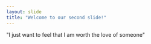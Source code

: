 ```yaml
---
layout: slide
title: "Welcome to our second slide!"
---
```

"I just want to feel that I am worth the love of someone"
